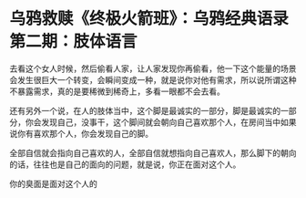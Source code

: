 # 乌鸦救赎《终极火箭班》：乌鸦经典语录 第二期：肢体语言

去看这个女人时候，然后偷看人家，让人家发现你再偷看，他一下这个能量的场景会发生很巨大一个转变，会瞬间变成一种，就是说你对他有需求，所以说所谓这种不暴露需求，真的是要稀微到稀奇上，多看一眼都不会去看。

还有另外一个说，在人的肢体当中，这个脚是最诚实的一部分，脚是最诚实的一部分，你会发现自己，没事干，这个脚间就会朝向自己喜欢那个人，在房间当中如果说你有喜欢那个人，你会发现自己的脚。

全部自信就会指向自己喜欢的人，全部自信就想指向自己喜欢人，那么脚下的朝向的话，往往也是自己的面向的问题，就是说，你正在面对这个人。

你的臭面是面对这个人的